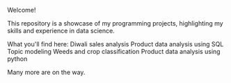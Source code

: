 Welcome!

This repository is a showcase of my programming projects, highlighting my skills and experience in data science.

What you'll find here:
    Diwali sales analysis
    Product data analysis using SQL
    Topic modeling
    Weeds and crop classification
    Product data analysis using python

Many more are on the way.
